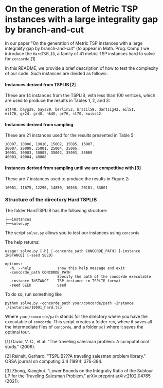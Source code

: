 # On the generation of Metric TSP instances with a large integrality gap by branch-and-cut

In our paper "On the generation of Metric TSP instances with a large integrality gap by branch-and-cut" (to appear in Math. Prog. Comp.)  we introduce the `HardTSPLIB`, a family of 41 metric TSP instances hard to solve for `concorde` [1]

In this README, we provide a brief description of how to test the complexity of our code.
Such instances are divided as follows:

#### Instances derived from TSPLIB [2]
These are 14 instances from the TSPLIB, with less than 100 vertices, which are used to produce the results in Tables 1, 2, and 3:
```
att48, bayg29, bays29, berlin52, brazil58, dantzig42, eil51,
eil76, gr24, gr48, hk48, pr76, st70, swiss42
```

#### Instances derived from sampling
These are 21 instances used for the results presented in Table 5:
```
10007, 10008, 10010, 15002, 15005, 15007,
20007, 20009, 25001, 25004, 25006,
30001, 30003, 30005, 35002, 35003, 35009
40003, 40004, 40008
```

#### Instances derived from sampling until we are competitive with [3]
These are 7 instances used to produce the results in Figure 2:

```
10001, 11675, 12290, 14850, 16038, 20181, 33001
```


### Structure of the directory HardTSPLIB

The folder HardTSPLIB has the following structure:

```
├──instances
├──solve.py
```

The script `solve.py` allows you to test our instances using `concorde`.

The help returns:
```
usage: solve.py [-h] [-concorde_path CONCORDE_PATH] [-instance INSTANCE] [-seed SEED]

options:
  -h, --help            show this help message and exit
  -concorde_path CONCORDE_PATH
                        Specify the path of the concorde executable
  -instance INSTANCE    TSP instance in TSPLIB format
  -seed SEED            Seed
```

To do so, run something like
```
python solve.py -concorde_path your/concorde/path -instance ./instances/10001_hard.tsp
```

Where `your/concorde/path` stands for the directory where you have the executable of `concorde`.
This script creates a folder `run`, where it saves all the intermediate files of `concorde`, and a folder `sol`
where it saves the optimal tour.

[1] David, V. C., et al. "The traveling salesman problem: A computational study." (2006).

[2] Reinelt, Gerhard. "TSPLIB???A traveling salesman problem library." ORSA journal on computing 3.4 (1991): 376-384.

[3] Zhong, Xianghui. "Lower Bounds on the Integraliy Ratio of the Subtour LP for the Traveling Salesman Problem." arXiv preprint arXiv:2102.04765 (2021).
